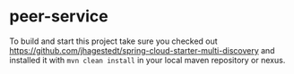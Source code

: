 # peer-service

To build and start this project take sure you checked out 
https://github.com/jhagestedt/spring-cloud-starter-multi-discovery 
and installed it with `mvn clean install` in your local maven repository or nexus.
